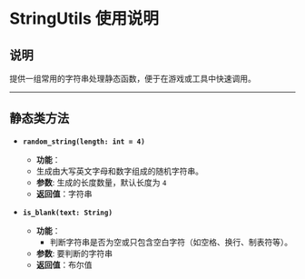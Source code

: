 # StringUtils 使用说明

## 说明
提供一组常用的字符串处理静态函数，便于在游戏或工具中快速调用。

---


## 静态类方法

- **`random_string(length: int = 4)`**
  - **功能**：
  - 生成由大写英文字母和数字组成的随机字符串。
  - **参数**: 生成的长度数量，默认长度为 `4`
  - **返回值**：字符串


- **`is_blank(text: String)`**
  - **功能**：
    - 判断字符串是否为空或只包含空白字符（如空格、换行、制表符等）。
  - **参数**: 要判断的字符串
  - **返回值**：布尔值